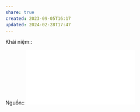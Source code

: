```yaml
---
share: true
created: 2023-09-05T16:17
updated: 2024-02-28T17:47
---
```

Khái niệm:: 

Nguồn:: ![Raju-Smart-Pricing.pdf](../../../../assets/attachments/Raju-Smart-Pricing.pdf)